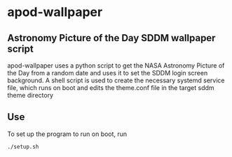 # apod-wallpaper
## Astronomy Picture of the Day SDDM wallpaper script

apod-wallpaper uses a python script to get the NASA Astronomy Picture of the Day from a random date and uses it to set the SDDM login screen background. A shell script is used to create the necessary systemd service file, which runs on boot and edits the theme.conf file in the target sddm theme directory

## Use
To set up the program to run on boot, run
```
./setup.sh
```

